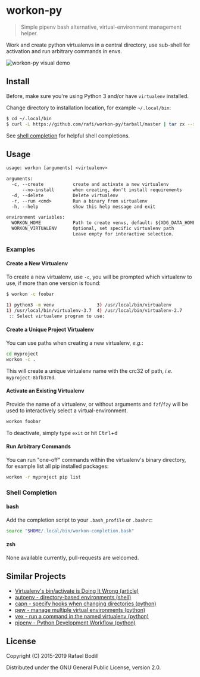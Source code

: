 # workon-py

> Simple pipenv bash alternative, virtual-environment management helper.

Work and create python virtualenvs in a central
directory, use sub-shell for activation and run arbitrary commands in envs.

![workon-py visual demo](http://rafi.io/static/img/project/workon-py/demo.gif)

## Install

Before, make sure you're using Python 3 and/or have `virtualenv` installed.

Change directory to installation location, for example `~/.local/bin`:

```bash
$ cd ~/.local/bin
$ curl -L https://github.com/rafi/workon-py/tarball/master | tar zx --strip-components=1
```

See [shell completion](#shell-completion) for helpful shell completions.

## Usage

```txt
usage: workon [arguments] <virtualenv>

arguments:
  -c, --create           create and activate a new virtualenv
      --no-install       when creating, don't install requirements
  -d, --delete           Delete virtualenv
  -r, --run <cmd>        Run a binary from virtualenv
  -h, --help             show this help message and exit

environment variables:
  WORKON_HOME            Path to create venvs, default: ${XDG_DATA_HOME}/python/envs
  WORKON_VIRTUALENV      Optional, set specific virtualenv path
                         Leave empty for interactive selection.
```

### Examples

#### Create a New Virtualenv

To create a new virtualenv, use `-c`, you will be prompted which
virtualenv to use, if more than one version is found:

```bash
$ workon -c foobar

1) python3 -m venv                3) /usr/local/bin/virtualenv
1) /usr/local/bin/virtualenv-3.7  4) /usr/local/bin/virtualenv-2.7
 :: Select virtualenv program to use:
```

#### Create a Unique Project Virtualenv

You can use paths when creating a new virtualenv, _e.g._:

```bash
cd myproject
workon -c .
```

This will create a unique virtualenv name with the crc32 of path,
_i.e._ `myproject-8bfb376d`.

#### Activate an Existing Virtualenv

Provide the name of a virtualenv, or without arguments and `fzf`/`fzy`
will be used to interactively select a virtual-environment.

```bash
workon foobar
```

To deactivate, simply type `exit` or hit <kbd>Ctrl</kbd>+<kbd>d</kbd>

#### Run Arbitrary Commands

You can run "one-off" commands within the virtualenv's binary directory,
for example list all pip installed packages:

```bash
workon -r myproject pip list
```

### Shell Completion

#### bash

Add the completion script to your `.bash_profile` or `.bashrc`:

```sh
source "$HOME/.local/bin/workon-completion.bash"
```

#### zsh

None available currently, pull-requests are welcomed.

## Similar Projects

- [Virtualenv's bin/activate is Doing It Wrong (article)](https://gist.github.com/datagrok/2199506)
- [autoenv - directory-based environments (shell)](https://github.com/kennethreitz/autoenv)
- [capn - specify hooks when changing directories (python)](https://github.com/dustinlacewell/capn)
- [pew - manage multiple virtual environments (python)](https://github.com/berdario/pew)
- [vex - run a command in the named virtualenv (python)](https://github.com/sashahart/vex)
- [pipenv - Python Development Workflow (python)](https://github.com/pypa/pipenv)

## License

Copyright (C) 2015-2019 Rafael Bodill

Distributed under the GNU General Public License, version 2.0.
